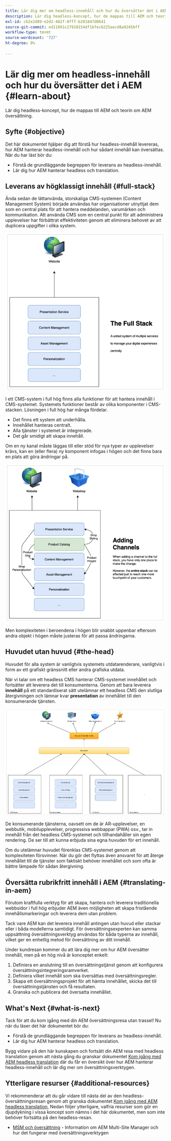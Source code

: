 ```yaml
---
title: Lär dig mer om headless-innehåll och hur du översätter det i AEM
description: Lär dig headless-koncept, hur de mappas till AEM och teorin om AEM översättning.
exl-id: cb2e2d89-e2d2-462f-8fff-b201847d0641
source-git-commit: ed11891c27910154df1bfec6225aecd8a9245bff
workflow-type: tm+mt
source-wordcount: '727'
ht-degree: 0%

---
```


# Lär dig mer om headless-innehåll och hur du översätter det i AEM {#learn-about}

Lär dig headless-koncept, hur de mappas till AEM och teorin om AEM översättning.

## Syfte {#objective}

Det här dokumentet hjälper dig att förstå hur headless-innehåll levereras, hur AEM hanterar headless-innehåll och hur sådant innehåll kan översättas. När du har läst bör du:

* Förstå de grundläggande begreppen för leverans av headless-innehåll.
* Lär dig hur AEM hanterar headless och translation.

## Leverans av högklassigt innehåll {#full-stack}

Ända sedan de lättanvända, storskaliga CMS-systemen (Content Management System) började användas har organisationer utnyttjat dem som en central plats för att hantera meddelanden, varumärken och kommunikation. Att använda CMS som en central punkt för att administrera upplevelser har förbättrat effektiviteten genom att eliminera behovet av att duplicera uppgifter i olika system.

![Klassisk CMS i full hög](/help/journey-headless/developer/assets/full-stack.png)

I ett CMS-system i full hög finns alla funktioner för att hantera innehåll i CMS-systemet. Systemets funktioner består av olika komponenter i CMS-stacken. Lösningen i full hög har många fördelar.

* Det finns ett system att underhålla.
* Innehållet hanteras centralt.
* Alla tjänster i systemet är integrerade.
* Det går smidigt att skapa innehåll.

Om en ny kanal måste läggas till eller stöd för nya typer av upplevelser krävs, kan en (eller flera) ny komponent infogas i högen och det finns bara en plats att göra ändringar på.

![Lägga till en ny kanal i högen](/help/journey-headless/developer/assets/adding-channel.png)

Men komplexiteten i beroendena i högen blir snabbt uppenbar eftersom andra objekt i högen måste justeras för att passa ändringarna.

## Huvudet utan huvud {#the-head}

Huvudet för alla system är vanligtvis systemets utdatarenderare, vanligtvis i form av ett grafiskt gränssnitt eller andra grafiska utdata.

När vi talar om ett headless CMS hanterar CMS-systemet innehållet och fortsätter att leverera det till konsumenterna. Genom att bara leverera **innehåll** på ett standardiserat sätt utelämnar ett headless CMS den slutliga återgivningen och lämnar kvar **presentation** av innehållet till den konsumerande tjänsten.

![Headless CMS](/help/journey-headless/developer/assets/headless-cms.png)

De konsumerande tjänsterna, oavsett om de är AR-upplevelser, en webbutik, mobilupplevelser, progressiva webbappar (PWA) osv., tar in innehåll från det headless CMS-systemet och tillhandahåller sin egen rendering. De ser till att kunna erbjuda sina egna huvuden för ert innehåll.

Om du utelämnar huvudet förenklas CMS-systemet genom att komplexiteten försvinner. När du gör det flyttas även ansvaret för att återge innehållet till de tjänster som faktiskt behöver innehållet och som ofta är bättre lämpade för sådan återgivning.

## Översätta rubrikfritt innehåll i AEM {#translating-in-aem}

Förutom kraftfulla verktyg för att skapa, hantera och leverera traditionella webbsidor i full hög erbjuder AEM även möjligheten att skapa fristående innehållsmarkeringar och leverera dem utan problem.

Tack vare AEM kan det leverera innehåll antingen utan huvud eller stackar eller i båda modellerna samtidigt. För översättningsexperten kan samma uppsättning översättningsverktyg användas för båda typerna av innehåll, vilket ger en enhetlig metod för översättning av ditt innehåll.

Under kundresan kommer du att lära dig mer om hur AEM översätter innehåll, men på en hög nivå är konceptet enkelt:

1. Definiera en anslutning till en översättningstjänst genom att konfigurera översättningsintegreringsramverket.
1. Definiera vilket innehåll som ska översättas med översättningsregler.
1. Skapa ett översättningsprojekt för att hämta innehållet, skicka det till översättningstjänsten och få resultaten.
1. Granska och publicera det översatta innehållet.

## What&#39;s Next {#what-is-next}

Tack för att du kom igång med din AEM översättningsresa utan trassel! Nu när du läser det här dokumentet bör du:

* Förstå de grundläggande begreppen för leverans av headless-innehåll.
* Lär dig hur AEM hanterar headless och translation.

Bygg vidare på den här kunskapen och fortsätt din AEM resa med headless translation genom att nästa gång du granskar dokumentet [Kom igång med AEM headless translation](getting-started.md) där du får en översikt över hur AEM hanterar headless-innehåll och lär dig mer om översättningsverktygen.

## Ytterligare resurser {#additional-resources}

Vi rekommenderar att du går vidare till nästa del av den headless-översättningsresan genom att granska dokumentet [Kom igång med AEM headless translation,](getting-started.md) Nedan följer ytterligare, valfria resurser som gör en djupdykning i vissa koncept som nämns i det här dokumentet, men som inte behöver fortsätta på den headless-resan.

* [MSM och översättning](/help/sites-administering/msm-and-translation.md) - Information om AEM Multi-Site Manager och hur det fungerar med översättningsverktygen
